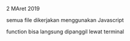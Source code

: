2 MAret 2019

semua file dikerjakan menggunakan Javascript


function bisa langsung dipanggil lewat terminal